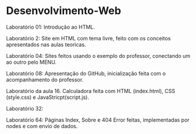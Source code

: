 # Desenvolvimento-Web
Laboratório 01:
Introdução ao HTML.

Laboratório 2: 
Site em HTML com tema livre, feito com os conceitos apresentados nas aulas teoricas.

Laboratório 04: 
Sites feitos usando o exemplo do professor, conectando um ao outro pelo MENU.

Laboratório 08: 
Apresentação do GitHub, inicialização feita com o acompanhamento do professor.

Laboratório da aula 16.
Calculadora feita com HTML (index.html), CSS (style.css) e JavaStricpt(script.js).

Laboratório 32: 


Laboratório 64:
Páginas Index, Sobre e 404 Error feitas, implementadas por nodes e com envio de dados.
